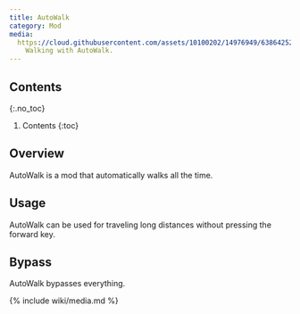 ```yaml
---
title: AutoWalk
category: Mod
media:
  https://cloud.githubusercontent.com/assets/10100202/14976949/63864252-1110-11e6-89d0-867634e99a0f.jpg: |
    Walking with AutoWalk.
---
```

## Contents
{:.no_toc}
1. Contents
{:toc}

## Overview
AutoWalk is a mod that automatically walks all the time.

## Usage
AutoWalk can be used for traveling long distances without pressing the forward key.


## Bypass
AutoWalk bypasses everything.

{% include wiki/media.md %}
